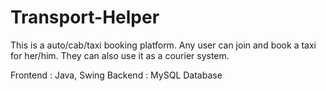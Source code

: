 # Transport-Helper

This is a auto/cab/taxi booking platform. Any user can join and book a taxi for her/him. 
They can also use it as a courier system.

Frontend : Java, Swing
Backend : MySQL Database
